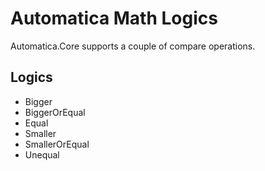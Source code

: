 # Automatica Math Logics
Automatica.Core supports a couple of compare operations.

## Logics
* Bigger
* BiggerOrEqual
* Equal
* Smaller
* SmallerOrEqual
* Unequal